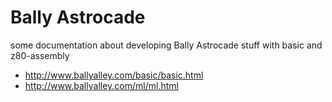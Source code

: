 # Bally Astrocade

some documentation about developing Bally Astrocade stuff with basic and z80-assembly
* http://www.ballyalley.com/basic/basic.html
* http://www.ballyalley.com/ml/ml.html


